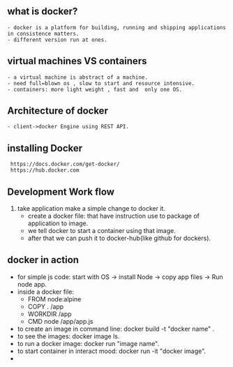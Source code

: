 ## what is docker?
    - docker is a platform for building, running and shipping applications in consistence matters.
    - different version run at ones.
 
## virtual machines VS containers 
    - a virtual machine is abstract of a machine.
    - need full=blown os , slow to start and resource intensive.
    - containers: more light weight , fast and  only one OS.
 
## Architecture of docker
    - client->docker Engine using REST API.
 ## installing Docker
     https://docs.docker.com/get-docker/
     https://hub.docker.com
##   Development Work flow
 1. take application make a simple change to docker it.
     - create a docker file: that have instruction use to package of application to image.
     - we tell docker to start a container using that image.
     - after that we can push it to docker-hub(like github for dockers).
## docker in action
 - for simple js code: start with OS -> install Node -> copy app files -> Run node app.
 - inside a docker file: 
    - FROM node:alpine
    - COPY . /app
    - WORKDIR /app
    - CMD node /app/app.js
- to create an image in command line: docker build -t "docker name" .
- to see the images: docker image ls.
- to run a docker image: docker run "image name".
- to start container in interact mood: docker run -it "docker image".
- 